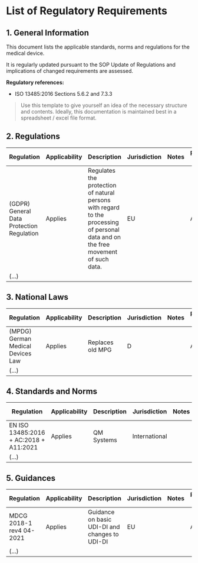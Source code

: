 # List of Regulatory Requirements

## 1. General Information

This document lists the applicable standards, norms and regulations for the medical device.

It is regularly updated pursuant to the SOP Update of Regulations and implications of changed requirements are
assessed.

**Regulatory references:**

* ISO 13485:2016 Sections 5.6.2 and 7.3.3

> Use this template to give yourself an idea of the necessary structure and contents. Ideally, this
> documentation is maintained best in a spreadsheet / excel file format.

## 2. Regulations

| Regulation                                | Applicability | Description                                                                                                                       | Jurisdiction | Notes | Review Cycle | Last Review | Links                                                   |
|-------------------------------------------|---------------|-----------------------------------------------------------------------------------------------------------------------------------|--------------|-------|--------------|-------------|---------------------------------------------------------|
| (GDPR) General Data Protection Regulation | Applies       | Regulates the protection of natural persons with regard to the processing of personal data and on the free movement of such data. | EU           |       | Annual       |             | [EU law](https://eur-lex.europa.eu/eli/reg/2016/679/oj) |
| (...)                                     |               |                                                                                                                                   |              |       |              |             |                                                         |

## 3. National Laws

| Regulation                        | Applicability | Description      | Jurisdiction | Notes | Review Cycle | Last Review | Links                                                  |
|-----------------------------------|---------------|------------------|--------------|-------|--------------|-------------|--------------------------------------------------------|
| (MPDG) German Medical Devices Law | Applies       | Replaces old MPG | D            |       | Annual       | -           | [German law](https://www.gesetze-im-internet.de/mpdg/) |
| (...)                             |               |                  |              |       |              |             |                                                        |


## 4. Standards and Norms

| Regulation                             | Applicability | Description | Jurisdiction  | Notes | Review Cycle | Last Review | Links                                          |
|----------------------------------------|---------------|-------------|---------------|-------|--------------|-------------|------------------------------------------------|
| EN ISO 13485:2016 + AC:2018 + A11:2021 | Applies       | QM Systems  | International |       | Annual       | -           | [ISO](https://www.iso.org/standard/59752.html) |
| (...)                                  |               |             |               |       |              |             |                                                |


## 5. Guidances

| Regulation               | Applicability | Description                                    | Jurisdiction | Notes | Review Cycle | Last Review | Links                                                                                               |
|--------------------------|---------------|------------------------------------------------|--------------|-------|--------------|-------------|-----------------------------------------------------------------------------------------------------|
| MDCG 2018-1 rev4 04-2021 | Applies       | Guidance on basic UDI-DI and changes to UDI-DI | EU           |       | Annual       | -           | [EU text](https://health.ec.europa.eu/system/files/2021-04/md_mdcg_2018-1_guidance_udi-di_en_0.pdf) |
| (...)                    |               |                                                |              |       |              |             |                                                                                                     |
